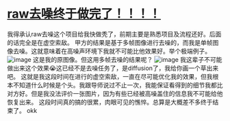 # [raw去噪终于做完了！！！！](https://github.com/AlexiFeng/gitblog/issues/14)

我得承认raw去噪这个项目给我快做秃了，前期主要是熟悉项目及流程还好。后面的话完全是在虚空索敌。
甲方的结果是基于多帧图像进行去噪的，而我是单帧图像去噪。这就意味着在高噪声环境下我就不可能比他效果好。举个极端例子。
![image](https://github.com/AlexiFeng/gitblog/assets/16517113/28311aec-7a3e-4073-9ddd-5f2e73014324)
这是我的原图像。但这用多帧去噪的结果呢？
![image](https://github.com/AlexiFeng/gitblog/assets/16517113/7cd6fb42-6eb3-4a62-adb8-87bba8d67c8c)
我这辈子不可能做出来这个效果😭这已经不是去噪任务了，是diffusion了，我给你画一个草出来吧。
这就是我这段时间在进行的虚空索敌，一直在尽可能优化我的效果，但我根本不知道什么时候是个头。我跟导师说过不止一次，我能保证看得到的细节我都比对方好。但是我没法评价一张图片，因为有些已经被高噪盖住的信息我不可能给他恢复出来。
这段时间真的搞的很累，肉眼可见的憔悴。总算是大概差不多终于结束了。
okk